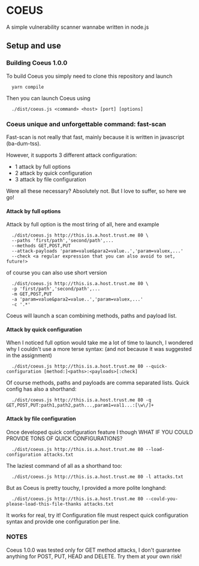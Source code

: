 # COEUS
A simple vulnerability scanner wannabe written in node.js

## Setup and use
### Building Coeus 1.0.0
To build Coeus you simply need to clone this repository and launch
```shell
  yarn compile
```
Then you can launch Coeus using
```shell
  ./dist/coeus.js <command> <host> [port] [options]
```

### Coeus unique and unforgettable command: fast-scan
Fast-scan is not really that fast, mainly because it is written in javascript (ba-dum-tss).

However, it supports 3 different attack configuration:
  - 1 attack by full options
  - 2 attack by quick configuration
  - 3 attack by file configuration

Were all these necessary? Absolutely not. But I love to suffer, so here we go!

#### Attack by full options
Attack by full option is the most tiring of all, here and example
```shell
  ./dist/coeus.js http://this.is.a.host.trust.me 80 \
  --paths 'first/path','second/path',...
  --methods GET,POST,PUT
  --attack-payloads 'param=value&para2=value..','param=valuex,...'
  --check <a regular expression that you can also avoid to set, future!>
```
of course you can also use short version
```shell
  ./dist/coeus.js http://this.is.a.host.trust.me 80 \
  -p 'first/path','second/path',...
  -m GET,POST,PUT
  -a 'param=value&para2=value..','param=valuex,...'
  -c '.*'
```

Coeus will launch a scan combining methods, paths and payload list.

#### Attack by quick configuration
When I noticed full option would take me a lot of time to launch, I wondered why I couldn't use a more terse syntax: (and not because it was suggested in the assignment)
```shell
  ./dist/coeus.js http://this.is.a.host.trust.me 80 --quick-configuration [method:]<paths>:<payloads>[:check]
```
Of course methods, paths and payloads are comma separated lists. Quick config has also a shorthand:
```shell
  ./dist/coeus.js http://this.is.a.host.trust.me 80 -q GET,POST,PUT:path1,path2,path...,param1=val1...:[\w\/]+
```

#### Attack by file configuration
Once developed quick configuration feature I though WHAT IF YOU COULD PROVIDE TONS OF QUICK CONFIGURATIONS?
```shell
  ./dist/coeus.js http://this.is.a.host.trust.me 80 --load-configuration attacks.txt
```
The laziest command of all as a shorthand too:
```shell
  ./dist/coeus.js http://this.is.a.host.trust.me 80 -l attacks.txt
```
But as Coeus is pretty touchy, I provided a more polite longhand:
```shell
  ./dist/coeus.js http://this.is.a.host.trust.me 80 --could-you-please-load-this-file-thanks attacks.txt
```
It works for real, try it! Configuration file must respect quick configuration syntax and provide one configuration per line.

### NOTES
Coeus 1.0.0 was tested only for GET method attacks, I don't guarantee anything for POST, PUT, HEAD and DELETE. Try them at your own risk!
